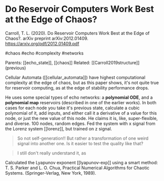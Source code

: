# Do Reservoir Computers Work Best at the Edge of Chaos?

Carroll, T. L. (2020). Do Reservoir Computers Work Best at the Edge of Chaos?. arXiv preprint arXiv:2012.01409.
https://arxiv.org/pdf/2012.01409.pdf

#chaos #echo #complexity #networks

Parents: [[echo_state]], [[chaos]]
Related: [[Carroll2019structure]] (previous)


Cellular Automata ([[cellular_automata]]) have highest computational complexity at the edge of chaos, but as this paper shows, it's not quite true for reservoir computing, as at the edge of stability performance drops.

He uses some special types of echo networks: a **polynomial ODE**, and a **polynomial map** reservoirs (described in one of the earlier works). In both cases for each node you take it's previous state, calculate a cubic polynomial of it, add inputs, and either call it a derivative of a value for this node, or just the new value of this node. He claims it is, like, super-flexible, and diverse. 100 nodes, random edges. Fed the system with x signal from the Lorenz system [[lorenz]], but trained on z signal.

> So not self-generation!! But rather a transformation of one weird signal into another one. Is it easier to test the quality like that?

> I still don't really understand it, as 

Calculated the Lyapunov exponent [[lyapunov-exp]] using a smart method:  T. S. Parker and L. O. Chua, Practical Numerical Algorithms for Chaotic Systems. (Springer-Verlag, New York,
1989).